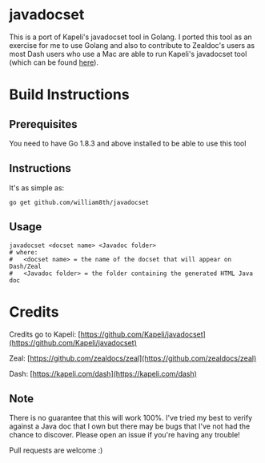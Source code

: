 javadocset
==========

This is a port of Kapeli's javadocset tool in Golang. I ported this tool as an exercise for me to use Golang and also to contribute to Zealdoc's users as most Dash users who use a Mac are able to run Kapeli's javadocset tool (which can be found [here](https://github.com/Kapeli/javadocset)).

# Build Instructions

## Prerequisites
You need to have Go 1.8.3 and above installed to be able to use this tool

## Instructions
It's as simple as:
```
go get github.com/william8th/javadocset
```

## Usage
```
javadocset <docset name> <Javadoc folder>
# where:
#	<docset name> = the name of the docset that will appear on Dash/Zeal
#	<Javadoc folder> = the folder containing the generated HTML Java doc 
```

# Credits
Credits go to Kapeli: [https://github.com/Kapeli/javadocset](https://github.com/Kapeli/javadocset)

Zeal: [https://github.com/zealdocs/zeal](https://github.com/zealdocs/zeal)

Dash: [https://kapeli.com/dash](https://kapeli.com/dash)

## Note
There is no guarantee that this will work 100%. I've tried my best to verify against a Java doc that I own but there may be bugs that I've not had the chance to discover. Please open an issue if you're having any trouble!

Pull requests are welcome :)
